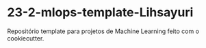 # 23-2-mlops-template-Lihsayuri
Repositório template para projetos de Machine Learning feito com o cookiecutter.
